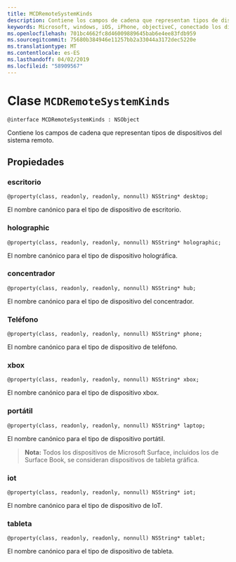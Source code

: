 ```yaml
---
title: MCDRemoteSystemKinds
description: Contiene los campos de cadena que representan tipos de dispositivos del sistema remoto.
keywords: Microsoft, windows, iOS, iPhone, objectiveC, conectado los dispositivos, proyecto Roma
ms.openlocfilehash: 701bc4662fc8d46009889645bab6e4ee83fdb959
ms.sourcegitcommit: 75680b384946e11257bb2a33044a3172dec5220e
ms.translationtype: MT
ms.contentlocale: es-ES
ms.lasthandoff: 04/02/2019
ms.locfileid: "58909567"
---
```

# <a name="class-mcdremotesystemkinds"></a>Clase `MCDRemoteSystemKinds` 

```
@interface MCDRemoteSystemKinds : NSObject
```

Contiene los campos de cadena que representan tipos de dispositivos del sistema remoto.

## <a name="properties"></a>Propiedades

### <a name="desktop"></a>escritorio
`@property(class, readonly, readonly, nonnull) NSString* desktop;`

El nombre canónico para el tipo de dispositivo de escritorio.

### <a name="holographic"></a>holographic
`@property(class, readonly, readonly, nonnull) NSString* holographic;`

El nombre canónico para el tipo de dispositivo holográfica.

### <a name="hub"></a>concentrador
`@property(class, readonly, readonly, nonnull) NSString* hub;`

El nombre canónico para el tipo de dispositivo del concentrador.

### <a name="phone"></a>Teléfono
`@property(class, readonly, readonly, nonnull) NSString* phone;`

El nombre canónico para el tipo de dispositivo de teléfono.

### <a name="xbox"></a>xbox
`@property(class, readonly, readonly, nonnull) NSString* xbox;`

El nombre canónico para el tipo de dispositivo xbox.

### <a name="laptop"></a>portátil
`@property(class, readonly, readonly, nonnull) NSString* laptop;`

El nombre canónico para el tipo de dispositivo portátil.

> **Nota:** Todos los dispositivos de Microsoft Surface, incluidos los de Surface Book, se consideran dispositivos de tableta gráfica.

### <a name="iot"></a>iot
`@property(class, readonly, readonly, nonnull) NSString* iot;`

El nombre canónico para el tipo de dispositivo de IoT.

### <a name="tablet"></a>tableta
`@property(class, readonly, readonly, nonnull) NSString* tablet;`

El nombre canónico para el tipo de dispositivo de tableta.
